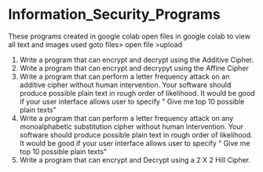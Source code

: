 # Information_Security_Programs

These programs created in google colab 
open files in google colab to view all text and images used
goto files> open file >upload

1. Write a program that can encrypt  and decrypt using the Additive Cipher.
2. Write a program that can encrypt and decrypyt using the Affine Cipher 
3. Write a program that can perform a letter frequency attack on an additive cipher without human intervention. Your software should produce possible plain text in rough order of           likelihood. It would be good if your user interface allows user to specify " Give me top 10 possible plain texts"
4. Write a program that can perform a letter frequency attack on any monoalphabetic substitution cipher without human intervention. Your software should produce possible plain text in       rough order of likelihood. It would be good if your user interface allows user to specify " Give me top 10 possible plain texts"
5. Write a program that can encrypt and Decrypt using a 2 X 2 Hill Cipher.
